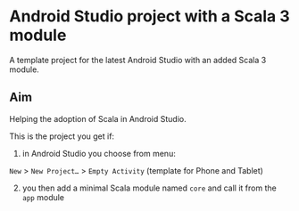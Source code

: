 # Android Studio project with a Scala 3 module

A template project for the latest Android Studio with an added Scala 3 module.

## Aim

Helping the adoption of Scala in Android Studio.

This is the project you get if:

1. in Android Studio you choose from menu:

`New` > `New Project…` > `Empty Activity` (template for Phone and Tablet)

2. you then add a minimal Scala module named `core` and call it from the `app` module
